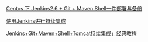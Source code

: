 [Centos 下 Jenkins2.6 + Git + Maven Shell一件部署与备份](https://blog.battcn.com/2017/07/21/other/jenkins-novice-config/)

[使用Jenkins进行持续集成](https://www.liaoxuefeng.com/article/001463233913442cdb2d1bd1b1b42e3b0b29eb1ba736c5e000)


[Jenkins+Git+Maven+Shell+Tomcat持续集成」经典教程](https://segmentfault.com/a/1190000002895521)